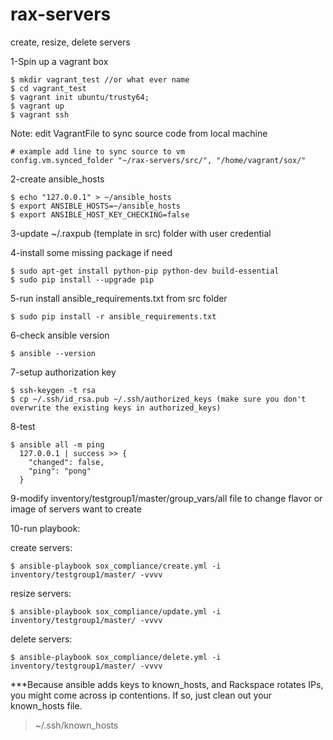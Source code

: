 # rax-servers
create, resize, delete servers

1-Spin up a vagrant box
````
$ mkdir vagrant_test //or what ever name
$ cd vagrant_test
$ vagrant init ubuntu/trusty64;
$ vagrant up
$ vagrant ssh
````
Note: edit VagrantFile to sync source code from local machine
````
# example add line to sync source to vm
config.vm.synced_folder "~/rax-servers/src/", "/home/vagrant/sox/"
````
2-create ansible_hosts
````
$ echo "127.0.0.1" > ~/ansible_hosts
$ export ANSIBLE_HOSTS=~/ansible_hosts
$ export ANSIBLE_HOST_KEY_CHECKING=false
````
3-update ~/.raxpub (template in src) folder with user credential 

4-install some missing package if need
````
$ sudo apt-get install python-pip python-dev build-essential
$ sudo pip install --upgrade pip
```` 
5-run install ansible_requirements.txt from src folder
````
$ sudo pip install -r ansible_requirements.txt
````
6-check ansible version
````
$ ansible --version
```` 
7-setup authorization key
````
$ ssh-keygen -t rsa
$ cp ~/.ssh/id_rsa.pub ~/.ssh/authorized_keys (make sure you don't overwrite the existing keys in authorized_keys)
````
8-test
````
$ ansible all -m ping
  127.0.0.1 | success >> {
    "changed": false, 
    "ping": "pong"
  }
````
9-modify inventory/testgroup1/master/group_vars/all file to change flavor or image of servers want to create

10-run playbook:

  create servers:
````
$ ansible-playbook sox_compliance/create.yml -i inventory/testgroup1/master/ -vvvv
````
  resize servers:
````
$ ansible-playbook sox_compliance/update.yml -i inventory/testgroup1/master/ -vvvv
```` 
  delete servers:
````
$ ansible-playbook sox_compliance/delete.yml -i inventory/testgroup1/master/ -vvvv
````
***Because ansible adds keys to known_hosts, and Rackspace rotates IPs, you might come across ip contentions. If so, just clean out your known_hosts file.

> ~/.ssh/known_hosts
